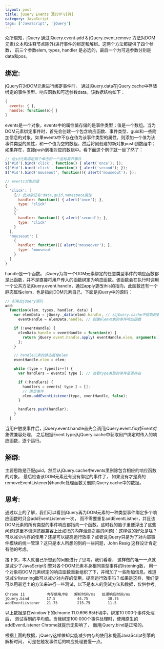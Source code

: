 ```yaml
---
layout: post
title: jQuery Events 源码学习[转]
category: JavaScript
tags: ['JavaScript', 'jQuery']
---
```



众所周知，jQuery 通过jQuery.event.add & jQuery.event.remove
方法对DOM元素(文本和注释节点除外)进行事件的绑定和解绑。这两个方法都提供了四个参数，
前三个参数elem, types, handler 是必选的，最后一个为可选参数分别是data和pos。

## 绑定:
jQuery在对DOM元素进行绑定事件时，
通过jQuery.data在jQuery.cache中存储绑定的事件类型、响应函数和可选参数data。该数据结构如下：

```js
{
  events: { },
  handle: function(e){ }
}
```

events是一个对象，events中的属性值存储的是事件类型；值是一个数组。当为DOM元素绑定事件时，首先会创建一个包含响应函数、事件类型、guid和一些附加信息的对象，如果events中不存在值为该事件类型的属性，则添加一个值为该事件类型的属性，和一个值为空的数组，然后将刚创建的新对象push到数组中；如果存在，直接push到相对应的数组中。看下面这个例子就一目了然了：

```js
// 给id元素绑定两个单击和一个鼠标离开事件
$('#id').bind('click', function() { alert('once'); });
$('#id').bind('click', function() { alert('second'); });
$('#id').bind('mouseout', function(){ alert('mouseout'); });

// events对象的值
{
  'click': [
    {// 此对象还有:data,guid,namespace属性
      handler: function() { alert('once'); },
      type: 'click'
    },
    {
      handler: function() { alert('second'); },
      type: 'click'
    }
  ],
  'mouseout': [
    {
      handler: function(){ alert('mouseover'); },
      type: 'mouseout'
    }
  ]
}
```

handle是一个函数。
jQuery为每一个DOM元素绑定的任意类型事件的响应函数都是此函数，并不是直接将用户传入的函数绑定为响应函数。该函数会在执行时调用一个公共方法jQuery.event.handle，通过apply更改this的指向，此函数还有一个静态属性elem，也是指向DOM元素自己，下面是jQuery中的源码：

```js
// 引用自jQuery源码
add:
  function(elem, types, handler, data) {
    var elemData = jQuery._data(elem).handle, // 从jQuery.cache中提取的数据
      eventHandle = elemData.handle; // 创建elem对象的事件响应函数

    if (!eventHandle) {
      elemData.handle = eventHandle = function(e) {
        return jQuery.event.handle.apply( eventHandle.elem, arguments ); // 改变对象的this指向
      };
    }

    // handle元素的静态属性elem
    eventHandle.elem = elem;

    while (type = types[i++]) {
      var handlers = events[ type ]; // 查看type类型的事件是否存在

      if (!handlers) {
        handlers = events[ type ] = [];
        // 绑定事件
        elem.addEventListener(type, eventHandle, false);
      }

      handlers.push(handler);
    }
  }
```

当用户触发事件后，jQuery.event.handle首先会调用jQuery.event.fix对Event对象做兼容处理，
之后根据Event.type从jQuery.cache中获取用户绑定时传入的响应函数，逐个运行。

## 解绑:
主要思路是匹配guid，然后从jQuery.cache中events里删除包含相应的响应函数的对象。
最后检查该DOM元素还有没有绑定的事件了，
如果没有才是真的removeEventListener掉handle处理函数关删除jQuery.cache中的数据。

## 思考:
通过以上的了解，我们可以看到jQuery再为DOM元素的一种类型事件绑定多个响应函数时只会addEventListener一次，
而不需要重复addEventListner，并且该DOM元素的所有类型的事件响应都指向一个函数。这时我的脑子里便浮出了这些问题(这里不谈浏览器兼容上比如IE的内存泄漏之类的问题)：这样做的好处是啥？可以减少内存的使用？还是可以提高运行效率？或者说jQuery只是为了对内部事件模块的统一管理？这只是本人所想的到的一些问题，John Resig 这样设计肯定有他的考虑。

接下来，本人就自己所想到的问题进行了思考。我们看看，
这样做的唯一一点就是减少了JavaScript引擎对各个DOM元素本身相同类型事件的listening数，
用一个对象将DOM元素绑定的响应函数重新组织了下，并增加了一些附加信息。难道说减少listening数可以减少对内存的使用，提高运行效率吗？如果是这样，我们便可以用最老土的方法来进行一些测试，以下是本人的测试方法和数据，仅供参考。


    Chrome 11          内存使用/MB   解析时间/ms   处理响应时间/ms
    jQuery.bind        17.5	         44.75         30.75
    addEventListener   21.75         215.75        11.5


以上数据是在window下的chrome 11.0.696.65环境中，绑定10 000个事件处理后，
测试得到的平均值。当我绑定100 000个事件处理时，使用原生的addEventListener Chrome就提示无影响了，
而用jQuery.bind是正常的。

根据上面的数据，jQuery这样做却实能减少内存的使用和提高JavaScript引擎的解析时间，
可是在触发事件后的响应处理要慢一点。